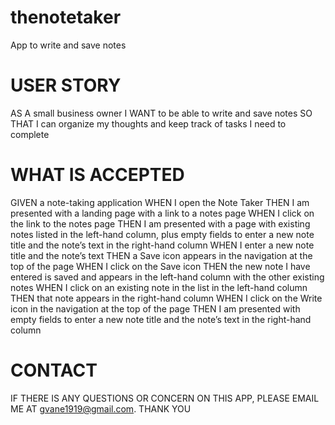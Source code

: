 # thenotetaker
App to write and save notes

# USER STORY
AS A small business owner
I WANT to be able to write and save notes
SO THAT I can organize my thoughts and keep track of tasks I need to complete

# WHAT IS ACCEPTED
GIVEN a note-taking application
WHEN I open the Note Taker
THEN I am presented with a landing page with a link to a notes page
WHEN I click on the link to the notes page
THEN I am presented with a page with existing notes listed in the left-hand column, plus empty fields to enter a new note title and the note’s text in the right-hand column
WHEN I enter a new note title and the note’s text
THEN a Save icon appears in the navigation at the top of the page
WHEN I click on the Save icon
THEN the new note I have entered is saved and appears in the left-hand column with the other existing notes
WHEN I click on an existing note in the list in the left-hand column
THEN that note appears in the right-hand column
WHEN I click on the Write icon in the navigation at the top of the page
THEN I am presented with empty fields to enter a new note title and the note’s text in the right-hand column

# CONTACT
IF THERE IS ANY QUESTIONS OR CONCERN ON THIS APP, PLEASE EMAIL ME AT 
gvane1919@gmail.com. THANK YOU 
